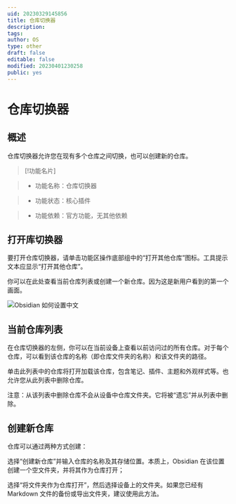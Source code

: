 ```yaml
---
uid: 20230329145856
title: 仓库切换器
description: 
tags: 
author: OS
type: other
draft: false
editable: false
modified: 20230401230258
public: yes
---
```


# 仓库切换器

## 概述

仓库切换器允许您在现有多个仓库之间切换，也可以创建新的仓库。

>[!功能名片]

>- 功能名称：仓库切换器

>- 功能状态：核心插件

>- 功能依赖：官方功能，无其他依赖

## 打开库切换器

要打开仓库切换器，请单击功能区操作底部组中的“打开其他仓库”图标。工具提示文本应显示“打开其他仓库”。

你可以在此处查看当前仓库列表或创建一个新仓库。因为这是新用户看到的第一个画面。

![Obsidian 如何设置中文](https://s1.vika.cn/space/2023/03/15/963b2654a29c4fafbb087c1ebd448c60)

## 当前仓库列表

在仓库切换器的左侧，你可以在当前设备上查看以前访问过的所有仓库。对于每个仓库，可以看到该仓库的名称（即仓库文件夹的名称）和该文件夹的路径。

单击此列表中的仓库将打开加载该仓库，包含笔记、插件、主题和外观样式等。也允许您从此列表中删除仓库。

注意：从该列表中删除仓库不会从设备中仓库文件夹。它将被“遗忘”并从列表中删除。

## 创建新仓库

仓库可以通过两种方式创建：

选择“创建新仓库”并输入仓库的名称及其存储位置。本质上，Obsidian 在该位置创建一个空文件夹，并将其作为仓库打开；

选择“将文件夹作为仓库打开”，然后选择设备上的文件夹。如果您已经有 Markdown 文件的备份或导出文件夹，建议使用此方法。
